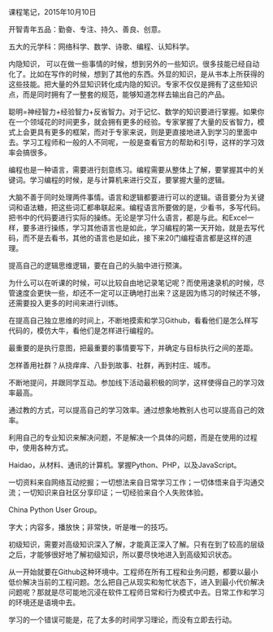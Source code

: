 课程笔记，2015年10月10日

开智青年五品：勤奋、专注、持久、善良、创意。
 
五大的元学科：网络科学、数学、诗歌、编程、认知科学。
 
内隐知识， 可以在做一些事情的时候，想到另外的一些知识。很多技能已经自动化了。比如在写作的时候，想到了其他的东西。外显的知识，是从书本上所获得的这些技能。把大量的外显知识转化成内隐的知识。专家不仅仅是拥有了这些知识点，而是同时拥有了一整套的规范，能够知道怎样去输出自己的产品。
 
聪明=神经智力+经验智力+反省智力。对于记忆、数学的知识要进行掌握。如果你在一个领域花的时间更多，就会拥有更多的经验。专家掌握了大量的反省智力，模式上会更具有更多的框架，而对于专家来说，则是更直接地进入到学习的里面中去。学习工程师和一般的人不同呢，一般是查看官方的帮助和引导，这样的学习效率会搞很多。
 
编程也是一种语言，需要进行刻意练习。编程需要从整体上了解，要掌握其中的关键词。学习编程的时候，是与计算机来进行交互，要掌握大量的逻辑。
 
大脑不善于同时处理两件事情。语言和逻辑都要进行可以的逻辑。语音要分为关键词和语法糖，把这些词汇都串联起来。编程语言所要做的是，少看书，多写代码。把书中的代码要进行实际的操练。无论是学习什么语言，都是与此。和Excel一样，要多进行操练，学习其他语言也是如此，学习编程的第一天开始，就是去写代码，而不是去看书，其他的语言也是如此，接下来20门编程语言都是这样的道理。
 
提高自己的逻辑思维逻辑，要在自己的头脑中进行预演。
 
为什么可以在听课的时候，可以比较自由地记录笔记呢？而使用速录机的时候，尽管速度会更快一些，却还不一定可以正确地打出来？这是因为练习的时候还不够，还需要投入更多的时间来进行训练。
 
在提高自己独立思维的时间上，不断地摸索和学习Github，看看他们是怎么样写代码的，模仿大牛，看他们是怎样进行编程的。
 
最重要的是执行意图，把最重要的事情要写下，并确定与目标执行之间的差距。
 
怎样善用社群？从挠痒痒、八卦到故事、社群，再到村庄、城市。
 
不断地提问，并跟同学互动。参加线下活动最积极的同学，这样使得自己的学习效率最高。
 
通过教的方式，可以提高自己的学习效率。通过想象地教别人也可以提高自己的效率。
 
利用自己的专业知识来解决问题，不是解决一个具体的问题，而是在使用的过程中，使用各种方式。
 
Haidao，从材料、通讯的计算机。掌握Python、PHP，以及JavaScript。
 
一切资料来自网络互动挖掘；一切想法来自日常学习工作；一切体悟来自于沟通交流；一切知识来自社区分享印证；一切经验来自个人失败体验。
 
China Python User Group。
 
字大；内容多，播放快；非常快，听是唯一的技巧。
 
初级知识，需要对高级知识深入了解，才能真正深入了解。只有在到了较高的层级之后，才能够很好地了解初级知识，所以要尽快地进入到高级知识状态。
 
 
从一开始就要在Github这种环境中。工程师在所有工程和业务问题，都要以最小低价解决当前的工程问题。怎么把自己从现实和匆忙状态下，进入到最小代价解决问题呢？那就是尽可能地沉浸在软件工程师日常和行为模式中去。日常工作和学习的环境还是语境中去。
 
学习的一个错误可能是，花了太多的时间学习理论，而没有立即去行动。